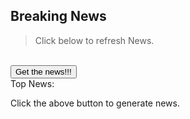 <!--- This section is Cascading Style Sheet (CSS) and applies to HTML -->
<style>
/* "row style" is flexible size and aligns pictures in center */
.row {
  align-items: center;
  display: flex;
}

/* "column style" is one-third of the width with padding */
.column {
  flex: 33.33%;
  padding: 5px;
}
</style>
## Breaking News
> Click below to refresh News.

<br/>
<button name="button" onclick="getNews()" >Get the news!!!</button>

<br/>
Top News:  
<p class="news2_style" id="news1">Click the above button to generate news.</p>
<p class="news2_style" id="news2"></p>
<p id="news3"></p>

<script>
// Array of 10 news
var newsArray = [
"Bolsonaro supporters storm Brazilian Congress.",
"Kevin McCarthy is new speaker",
"Woman sentenced to three years in state prison for collecting $400,000 in viral GoFundMe scam",
"Ukraine denies Russian claim it killed 600 soldiers",
"Damar Hamlin: Buffalo Bills make stirring display in support of safety during victory",
"Worshippers in Tokyo plunge into ice bath to mark new year",
"Driver crashes and flips vehicle inside drive-through car wash",
"Brazilian police fire tear gas at Bolsonaro supporters",
"Deer rescued from frozen river in Wisconsin",
"Two years after Covid food still tastes rotten",
];
								       
// this function is called upon button click
function getNews() {
	var time = new Date().getMilliseconds(); //get current time
	var arrayIndex = time % 10; // get the arrray index value < 10
	document.getElementById("news1").innerHTML = newsArray[arrayIndex++]; // replace the p element news 
	if (arrayIndex == 10) {
	    arrayIndex = 0
	} 
	document.getElementById("news2").innerHTML = newsArray[arrayIndex++]; // replace the p element news 
	document.getElementById("news3").innerHTML = newsArray[arrayIndex++]; // replace the p element news 
}
</script>
